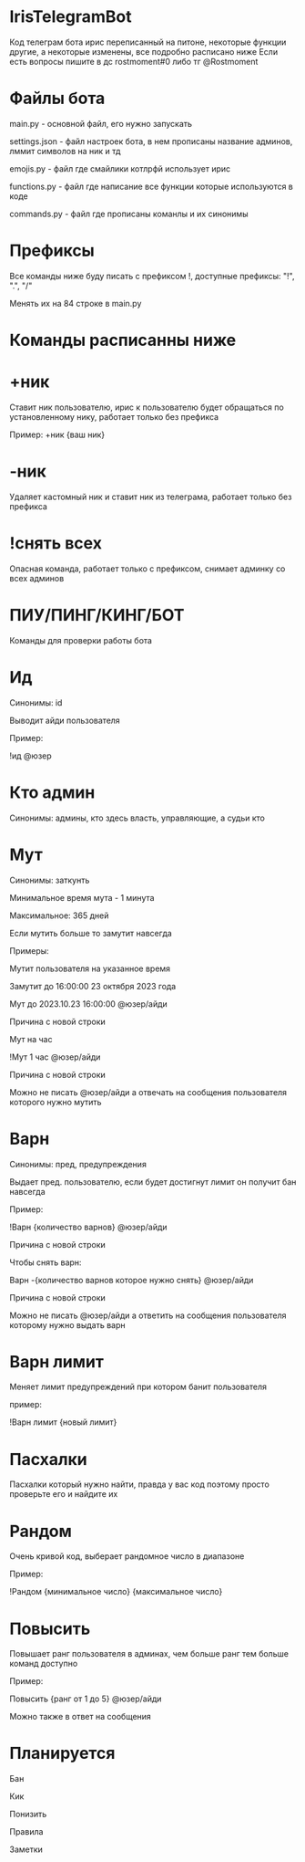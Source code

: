 # IrisTelegramBot
Код телеграм бота ирис переписанный на питоне, некоторые функции другие, а некоторые изменены, все подробно расписано ниже 
Если есть вопросы пишите в дс rostmoment#0 либо тг @Rostmoment

# Файлы бота
main.py - основной файл, его нужно запускать

settings.json - файл настроек бота, в нем прописаны название админов, лммит символов на ник и тд

emojis.py - файл где смайлики котлрфй использует ирис

functions.py - файл где написание все функции которые используются в коде

commands.py - файл где прописаны команлы и их синонимы

# Префиксы
Все команды ниже буду писать с префиксом !, доступные префиксы: "!", ".", "/"

Менять их на 84 строке в main.py
# Команды расписанны ниже
# +ник
Ставит ник пользователю, ирис к пользователю будет обращаться по установленному нику, работает только без префикса

Пример: +ник {ваш ник}

# -ник
Удаляет кастомный ник и ставит ник из телеграма, работает только без префикса

# !снять всех
Опасная команда, работает только с префиксом, снимает админку со всех админов

# ПИУ/ПИНГ/КИНГ/БОТ
Команды для проверки работы бота

# Ид
Синонимы: id

Выводит айди пользователя

Пример: 

!ид @юзер

# Кто админ
Синонимы: админы, кто здесь власть, управляющие, а судьи кто

# Мут
Синонимы: заткунть

Минимальное время мута - 1 минута

Максимальное: 365 дней

Если мутить больше то замутит навсегда

Примеры:

Мутит пользователя на указанное время

Замутит до 16:00:00 23 октября 2023 года

Мут до 2023.10.23 16:00:00 @юзер/айди

Причина с новой строки

Мут на час

!Мут 1 час @юзер/айди

Причина c новой строки

Можно не писать @юзер/айди а отвечать на сообщения пользователя которого нужно мутить

# Варн
Синонимы: пред, предупреждения

Выдает пред. пользователю, если будет достигнут лимит он получит бан навсегда

Пример:

!Варн {количество варнов} @юзер/айди

Причина с новой строки

Чтобы снять варн:

Варн -{количество варнов которое нужно снять} @юзер/айди

Причина c новой строки

Можно не писать @юзер/айди а ответить на сообщения пользователя которому нужно выдать варн

# Варн лимит 
Меняет лимит предупреждений при котором банит пользователя

пример:

!Варн лимит {новый лимит}

# Пасхалки
Пасхалки который нужно найти, правда у вас код поэтому просто проверьте его и найдите их

# Рандом
Очень кривой код, выберает рандомное число в диапазоне

Пример:

!Рандом {минимальное число} {максимальное число}

# Повысить
Повышает ранг пользователя в админах, чем больше ранг тем больше команд доступно

Пример: 

Повысить {ранг от 1 до 5} @юзер/айди

Можно также в ответ на сообщения


# Планируется
Бан

Кик

Понизить

Правила

Заметки
